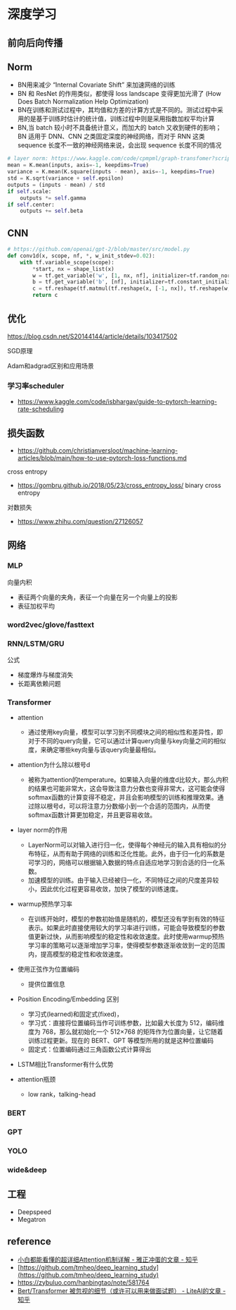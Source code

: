 # 深度学习


## 前向后向传播

## Norm
- BN用来减少 “Internal Covariate Shift” 来加速网络的训练
- BN 和 ResNet 的作用类似，都使得 loss landscape 变得更加光滑了 (How Does Batch Normalization Help Optimization)
- BN在训练和测试过程中，其均值和方差的计算方式是不同的。测试过程中采用的是基于训练时估计的统计值，训练过程中则是采用指数加权平均计算
- BN,当 batch 较小时不具备统计意义，而加大的 batch 又收到硬件的影响；BN 适用于 DNN、CNN 之类固定深度的神经网络，而对于 RNN 这类 sequence 长度不一致的神经网络来说，会出现 sequence 长度不同的情况

```python
# layer norm: https://www.kaggle.com/code/cpmpml/graph-transfomer?scriptVersionId=24171638&cellId=18
mean = K.mean(inputs, axis=-1, keepdims=True)
variance = K.mean(K.square(inputs - mean), axis=-1, keepdims=True)
std = K.sqrt(variance + self.epsilon)
outputs = (inputs - mean) / std
if self.scale:
    outputs *= self.gamma
if self.center:
    outputs += self.beta
```

## CNN

```python
# https://github.com/openai/gpt-2/blob/master/src/model.py
def conv1d(x, scope, nf, *, w_init_stdev=0.02):
    with tf.variable_scope(scope):
        *start, nx = shape_list(x)
        w = tf.get_variable('w', [1, nx, nf], initializer=tf.random_normal_initializer(stddev=w_init_stdev))
        b = tf.get_variable('b', [nf], initializer=tf.constant_initializer(0))
        c = tf.reshape(tf.matmul(tf.reshape(x, [-1, nx]), tf.reshape(w, [-1, nf]))+b, start+[nf])
        return c
```

## 优化
https://blog.csdn.net/S20144144/article/details/103417502

SGD原理

Adam和adgrad区别和应用场景


### 学习率scheduler
- https://www.kaggle.com/code/isbhargav/guide-to-pytorch-learning-rate-scheduling


## 损失函数
- https://github.com/christianversloot/machine-learning-articles/blob/main/how-to-use-pytorch-loss-functions.md

cross entropy 
- https://gombru.github.io/2018/05/23/cross_entropy_loss/
binary cross entropy


对数损失
- https://www.zhihu.com/question/27126057


## 网络

### MLP
向量内积
- 表征两个向量的夹角，表征一个向量在另一个向量上的投影
- 表征加权平均

### word2vec/glove/fasttext

### RNN/LSTM/GRU
公式

- 梯度爆炸与梯度消失
- 长距离依赖问题


### Transformer

- attention
  - 通过使用key向量，模型可以学习到不同模块之间的相似性和差异性，即对于不同的query向量，它可以通过计算query向量与key向量之间的相似度，来确定哪些key向量与该query向量最相似。

- attention为什么除以根号d
  - 被称为attention的temperature。如果输入向量的维度d比较大，那么内积的结果也可能非常大，这会导致注意力分数也变得非常大，这可能会使得softmax函数的计算变得不稳定，并且会影响模型的训练和推理效果。通过除以根号d，可以将注意力分数缩小到一个合适的范围内，从而使softmax函数计算更加稳定，并且更容易收敛。

- layer norm的作用
  - LayerNorm可以对输入进行归一化，使得每个神经元的输入具有相似的分布特征，从而有助于网络的训练和泛化性能。此外，由于归一化的系数是可学习的，网络可以根据输入数据的特点自适应地学习到合适的归一化系数。
  - 加速模型的训练。由于输入已经被归一化，不同特征之间的尺度差异较小，因此优化过程更容易收敛，加快了模型的训练速度。
  
- warmup预热学习率
  - 在训练开始时，模型的参数初始值是随机的，模型还没有学到有效的特征表示。如果此时直接使用较大的学习率进行训练，可能会导致模型的参数值更新过快，从而影响模型的稳定性和收敛速度。此时使用warmup预热学习率的策略可以逐渐增加学习率，使得模型参数逐渐收敛到一定的范围内，提高模型的稳定性和收敛速度。

- 使用正弦作为位置编码
  - 提供位置信息

- Position Encoding/Embedding 区别
  - 学习式(learned)和固定式(fixed)，
  - 学习式：直接将位置编码当作可训练参数，比如最大长度为 512，编码维度为 768，那么就初始化一个 512×768 的矩阵作为位置向量，让它随着训练过程更新。现在的 BERT、GPT 等模型所用的就是这种位置编码
  - 固定式：位置编码通过三角函数公式计算得出

- LSTM相比Transformer有什么优势

- attention瓶颈
  - low rank，talking-head

### BERT

### GPT

### YOLO

### wide&deep

## 工程
- Deepspeed
- Megatron

## reference
- [小白都能看懂的超详细Attention机制详解 - 雅正冲蛋的文章 - 知乎](https://zhuanlan.zhihu.com/p/380892265)
- [https://github.com/tmheo/deep_learning_study](https://github.com/tmheo/deep_learning_study)
- https://zybuluo.com/hanbingtao/note/581764
- [Bert/Transformer 被忽视的细节（或许可以用来做面试题） - LiteAI的文章 - 知乎](https://zhuanlan.zhihu.com/p/613407791)
